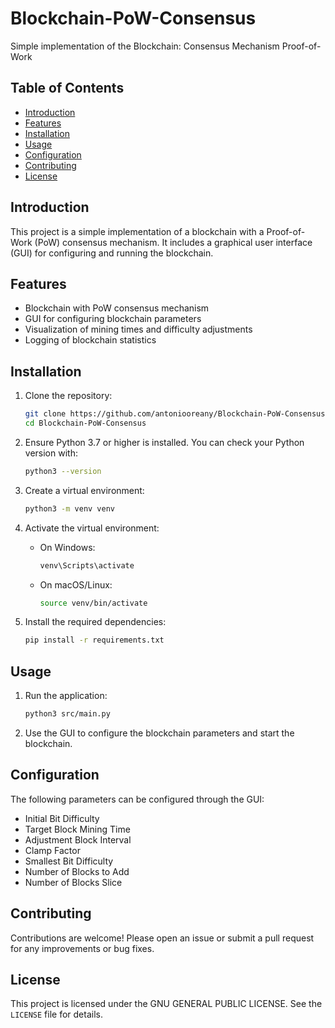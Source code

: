 [//]: # ([//]: # &#40;# Blockchain-PoW-Consensus&#41;)
[//]: # ()
[//]: # ([//]: # &#40;&#41;)
[//]: # ([//]: # &#40;Simple implementation of the Blockchain: Consensus Mechanism Proof-of-Work&#41;)
[//]: # ()
[//]: # ()
[//]: # (# Blockchain-PoW-Consensus)

[//]: # ()
[//]: # (Simple implementation of the Blockchain: Consensus Mechanism Proof-of-Work)

[//]: # ()
[//]: # (## Table of Contents)

[//]: # (- [Introduction]&#40;#introduction&#41;)

[//]: # (- [Features]&#40;#features&#41;)

[//]: # (- [Installation]&#40;#installation&#41;)

[//]: # (- [Usage]&#40;#usage&#41;)

[//]: # (- [Configuration]&#40;#configuration&#41;)

[//]: # (- [Contributing]&#40;#contributing&#41;)

[//]: # (- [License]&#40;#license&#41;)

[//]: # ()
[//]: # (## Introduction)

[//]: # (This project is a simple implementation of a blockchain with a Proof-of-Work &#40;PoW&#41; consensus mechanism. It includes a graphical user interface &#40;GUI&#41; for configuring and running the blockchain.)

[//]: # ()
[//]: # (## Features)

[//]: # (- Blockchain with PoW consensus mechanism)

[//]: # (- GUI for configuring blockchain parameters)

[//]: # (- Visualization of mining times and difficulty adjustments)

[//]: # (- Logging of blockchain statistics)

[//]: # ()
[//]: # (## Installation)

[//]: # (1. Clone the repository:)

[//]: # (    ```bash)

[//]: # (    git clone https://github.com/antoniooreany/Blockchain-PoW-Consensus.git)

[//]: # (    cd Blockchain-PoW-Consensus)

[//]: # (    ```)

[//]: # ()
[//]: # (2. Create a virtual environment:)

[//]: # (    ```bash)

[//]: # (    python -m venv venv)

[//]: # (    ```)

[//]: # ()
[//]: # (3. Activate the virtual environment:)

[//]: # (    - On Windows:)

[//]: # (        ```bash)

[//]: # (        venv\Scripts\activate)

[//]: # (        ```)

[//]: # (    - On macOS/Linux:)

[//]: # (        ```bash)

[//]: # (        source venv/bin/activate)

[//]: # (        ```)

[//]: # ()
[//]: # (4. Install the required dependencies:)

[//]: # (    ```bash)

[//]: # (    pip install -r requirements.txt)

[//]: # (    ```)

[//]: # ()
[//]: # (## Usage)

[//]: # (1. Run the application:)

[//]: # (    ```bash)

[//]: # (    python src/main.py)

[//]: # (    ```)

[//]: # ()
[//]: # (2. Use the GUI to configure the blockchain parameters and start the blockchain.)

[//]: # ()
[//]: # (## Configuration)

[//]: # (The following parameters can be configured through the GUI:)

[//]: # (- Initial Bit Difficulty)

[//]: # (- Target Block Mining Time)

[//]: # (- Adjustment Block Interval)

[//]: # (- Clamp Factor)

[//]: # (- Smallest Bit Difficulty)

[//]: # (- Number of Blocks to Add)

[//]: # (- Number of Blocks Slice)

[//]: # ()
[//]: # (## Contributing)

[//]: # (Contributions are welcome! Please open an issue or submit a pull request for any improvements or bug fixes.)

[//]: # ()
[//]: # (## License)

[//]: # (This project is licensed under the GNU GENERAL PUBLIC LICENSE. See the `LICENSE` file for details.)

[//]: # ()
[//]: # ()
[//]: # ()


[//]: # (# Blockchain-PoW-Consensus)

[//]: # ()
[//]: # (Simple implementation of the Blockchain: Consensus Mechanism Proof-of-Work)

# Blockchain-PoW-Consensus

Simple implementation of the Blockchain: Consensus Mechanism Proof-of-Work

## Table of Contents
- [Introduction](#introduction)
- [Features](#features)
- [Installation](#installation)
- [Usage](#usage)
- [Configuration](#configuration)
- [Contributing](#contributing)
- [License](#license)

## Introduction
This project is a simple implementation of a blockchain with a Proof-of-Work (PoW) consensus mechanism. It includes a graphical user interface (GUI) for configuring and running the blockchain.

## Features
- Blockchain with PoW consensus mechanism
- GUI for configuring blockchain parameters
- Visualization of mining times and difficulty adjustments
- Logging of blockchain statistics

## Installation
1. Clone the repository:
    ```bash
    git clone https://github.com/antoniooreany/Blockchain-PoW-Consensus.git
    cd Blockchain-PoW-Consensus
    ```

2. Ensure Python 3.7 or higher is installed. You can check your Python version with:
    ```bash
    python3 --version
    ```

3. Create a virtual environment:
    ```bash
    python3 -m venv venv
    ```

4. Activate the virtual environment:
    - On Windows:
        ```bash
        venv\Scripts\activate
        ```
    - On macOS/Linux:
        ```bash
        source venv/bin/activate
        ```

5. Install the required dependencies:
    ```bash
    pip install -r requirements.txt
    ```

## Usage
1. Run the application:
    ```bash
    python3 src/main.py
    ```

2. Use the GUI to configure the blockchain parameters and start the blockchain.

## Configuration
The following parameters can be configured through the GUI:
- Initial Bit Difficulty
- Target Block Mining Time
- Adjustment Block Interval
- Clamp Factor
- Smallest Bit Difficulty
- Number of Blocks to Add
- Number of Blocks Slice

## Contributing
Contributions are welcome! Please open an issue or submit a pull request for any improvements or bug fixes.

## License
This project is licensed under the GNU GENERAL PUBLIC LICENSE. See the `LICENSE` file for details.



